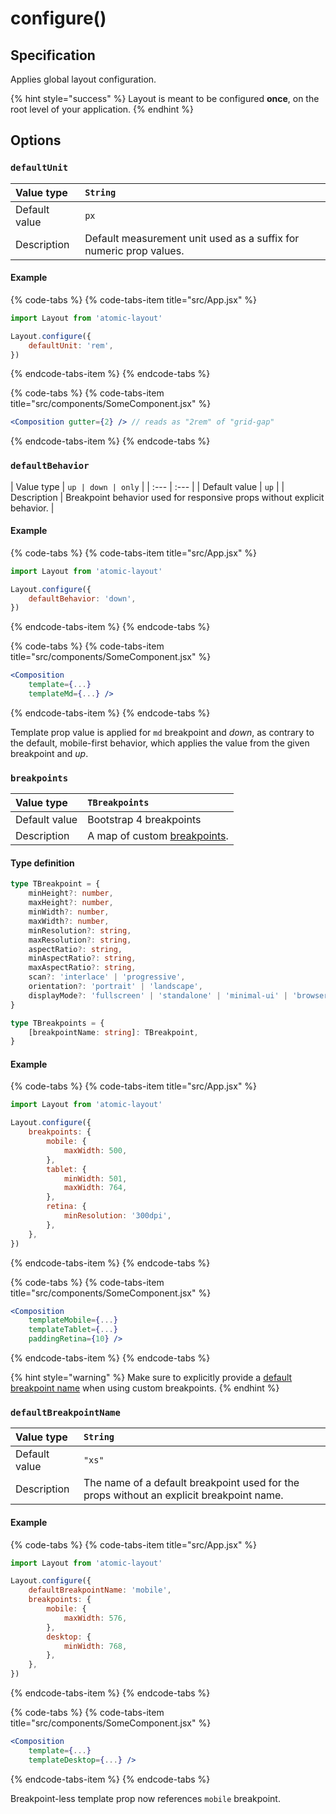 # configure\(\)

## Specification

Applies global layout configuration.

{% hint style="success" %}
Layout is meant to be configured **once**, on the root level of your application.
{% endhint %}

## Options

### `defaultUnit`

| Value type | `String` |
| :--- | :--- |
| Default value | `px` |
| Description | Default measurement unit used as a suffix for numeric prop values. |

#### Example

{% code-tabs %}
{% code-tabs-item title="src/App.jsx" %}
```jsx
import Layout from 'atomic-layout'

Layout.configure({
    defaultUnit: 'rem',
})
```
{% endcode-tabs-item %}
{% endcode-tabs %}

{% code-tabs %}
{% code-tabs-item title="src/components/SomeComponent.jsx" %}
```jsx
<Composition gutter={2} /> // reads as "2rem" of "grid-gap"
```
{% endcode-tabs-item %}
{% endcode-tabs %}

### `defaultBehavior`

| Value type | `up | down | only` |
| :--- | :--- |
| Default value | `up` |
| Description | Breakpoint behavior used for responsive props without explicit behavior. |

#### Example

{% code-tabs %}
{% code-tabs-item title="src/App.jsx" %}
```jsx
import Layout from 'atomic-layout'

Layout.configure({
    defaultBehavior: 'down',
})
```
{% endcode-tabs-item %}
{% endcode-tabs %}

{% code-tabs %}
{% code-tabs-item title="src/components/SomeComponent.jsx" %}
```jsx
<Composition
    template={...}
    templateMd={...} />
```
{% endcode-tabs-item %}
{% endcode-tabs %}

Template prop value is applied for `md` breakpoint and _down_, as contrary to the default, mobile-first behavior, which applies the value from the given breakpoint and _up_.

### `breakpoints`

| Value type | `TBreakpoints` |
| :--- | :--- |
| Default value | Bootstrap 4 breakpoints |
| Description | A map of custom [breakpoints](../../fundamentals/breakpoints.md). |

#### Type definition

```typescript
type TBreakpoint = {
    minHeight?: number,
    maxHeight?: number,
    minWidth?: number,
    maxWidth?: number,
    minResolution?: string,
    maxResolution?: string,
    aspectRatio?: string,
    minAspectRatio?: string,
    maxAspectRatio?: string,
    scan?: 'interlace' | 'progressive',
    orientation?: 'portrait' | 'landscape',
    displayMode?: 'fullscreen' | 'standalone' | 'minimal-ui' | 'browser',
}

type TBreakpoints = {
    [breakpointName: string]: TBreakpoint,
}
```

#### Example

{% code-tabs %}
{% code-tabs-item title="src/App.jsx" %}
```jsx
import Layout from 'atomic-layout'

Layout.configure({
    breakpoints: {
        mobile: {
            maxWidth: 500,
        },
        tablet: {
            minWidth: 501,
            maxWidth: 764,
        },
        retina: {
            minResolution: '300dpi',
        },
    },
})
```
{% endcode-tabs-item %}
{% endcode-tabs %}

{% code-tabs %}
{% code-tabs-item title="src/components/SomeComponent.jsx" %}
```jsx
<Composition
    templateMobile={...}
    templateTablet={...}
    paddingRetina={10} />
```
{% endcode-tabs-item %}
{% endcode-tabs %}

{% hint style="warning" %}
Make sure to explicitly provide a [default breakpoint name](configure.md#defaultbreakpointname) when using custom breakpoints.
{% endhint %}

### `defaultBreakpointName`

| Value type | `String` |
| :--- | :--- |
| Default value | `"xs"` |
| Description | The name of a default breakpoint used for the props without an explicit breakpoint name. |

#### Example

{% code-tabs %}
{% code-tabs-item title="src/App.jsx" %}
```jsx
import Layout from 'atomic-layout'

Layout.configure({
    defaultBreakpointName: 'mobile',
    breakpoints: {
        mobile: {
            maxWidth: 576,
        },
        desktop: {
            minWidth: 768,
        },
    },
})
```
{% endcode-tabs-item %}
{% endcode-tabs %}

{% code-tabs %}
{% code-tabs-item title="src/components/SomeComponent.jsx" %}
```jsx
<Composition
    template={...}
    templateDesktop={...} />
```
{% endcode-tabs-item %}
{% endcode-tabs %}

Breakpoint-less template prop now references `mobile` breakpoint.

